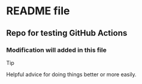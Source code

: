 # README file 
## Repo for testing GitHub Actions
### Modification will added in this file

> [!TIP]
> Helpful advice for doing things better or more easily.
